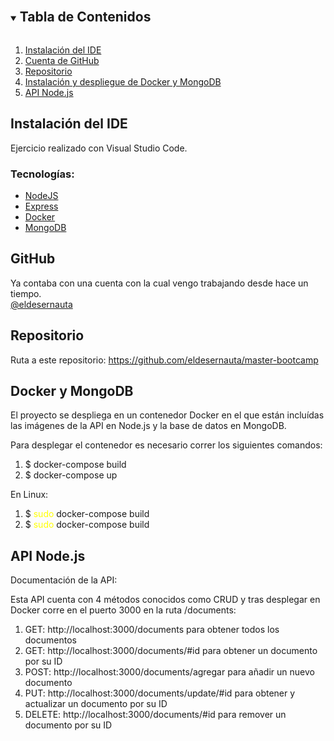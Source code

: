 <!-- HEADER -->
<br />
<div style="display: flex; flex-direction: column; justify-content: center; display: none; width: 100%">
  <h3>Master Bootcamp</h3>
    <img src="https://raw.githubusercontent.com/ABSphreak/ABSphreak/master/gifs/Hi.gif" style="width:30px; margin: auto;">
  <p>
    API Rest usando Node.js, Docker y MongoDB
    -->
  </p>
</div>

<!-- TABLE OF CONTENTS -->
<details open="open">
  <summary><h2 style="display: inline-block">Tabla de Contenidos</h2></summary>
  <ol>
    <li><a href="#instalacion-del-ide">Instalación del IDE</a></li>
    <li><a href="#github">Cuenta de GitHub</a></li>      
    <li><a href="#repositorio">Repositorio</a></li>
    <li><a href="#docker-y-mongodb">Instalación y despliegue de Docker y MongoDB</a></li>
    <li><a href="#api-nodejs">API Node.js</a></li>
  </ol>
</details>

<!-- IDE Installation -->

## Instalación del IDE

Ejercicio realizado con Visual Studio Code.

### Tecnologías:

- [NodeJS](https://nodejs.org/es/)
- [Express](https://expressjs.com/es/)
- [Docker](https://docker.com/)
- [MongoDB](https://mongodb.com/)

<!-- GitHub -->

## GitHub

Ya contaba con una cuenta con la cual vengo trabajando desde hace un tiempo.<br>
<a href="https://github.com/eldesernauta" target="_blank">@eldesernauta</a>

<!-- Repository -->

## Repositorio

Ruta a este repositorio:
<a href="https://github.com/eldesernauta/master-bootcamp" target="_blank">https://github.com/eldesernauta/master-bootcamp</a>

<!-- docker-mongo -->

## Docker y MongoDB

El proyecto se despliega en un contenedor Docker en el que están incluídas las imágenes de la API en Node.js y la base de datos en MongoDB.

Para desplegar el contenedor es necesario correr los siguientes comandos:

<ol>
    <li>$ docker-compose build</li>
    <li>$ docker-compose up</li>   
</ol>

En Linux:
<ol>
    <li>$ <span style="color:yellow">sudo</span> docker-compose build</li>
    <li>$ <span style="color:yellow">sudo</span> docker-compose build</li>   
</ol>

<!-- api-node.js -->

## API Node.js

Documentación de la API:

Esta API cuenta con 4 métodos conocidos como CRUD y tras desplegar en Docker corre en el puerto 3000 en la ruta /documents:

<ol>
    <li>GET: http://localhost:3000/documents para obtener todos los documentos</li>
    <li>GET: http://localhost:3000/documents/#id para obtener un documento por su ID</li>
    <li>POST: http://localhost:3000/documents/agregar para añadir un nuevo documento</li>
    <li>PUT: http://localhost:3000/documents/update/#id para obtener y actualizar un documento por su ID</li>
    <li>DELETE: http://localhost:3000/documents/#id para remover un documento por su ID</li>
</ol>

